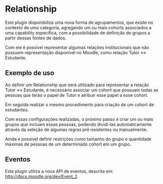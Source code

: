 Relationship
============

Este plugin disponibiliza uma nova forma de agrupamentos, que existe
no contexto de uma categoria, agregando um ou mais cohorts associados
a uma capability específica, com a possibilidade de definição de grupos
a partir dessas fontes de dados.

Com ele é possível representar algumas relações institucionais que não
possuem representação disponível no Moodle, como relação Tutor <->
Estudante.

Exemplo de uso
--------------

Ao definir um Relationship que será utilizado para representar a relação
Tutor <-> Estudante, é necessário associar um cohort que possuam todas as
pessoas que terão o papel de Tutor e atribuir esse papel a esse cohort.

Em seguida realizar o mesmo procedimento para criação de um cohort de
estudantes.

Com essas configurações realizadas, o próximo passo é criar um ou mais
grupos que incluam essas pessoas, podendo dividí-las automaticamente
através da seleção de algumas regras pré-existentes ou manualmente.

Ainda é possível definir restrições como tamanho do grupo e quantidade
máximas de pessoas de um determinado cohort em um grupo.

Eventos
-------

Este plugin utiliza a nova API de eventos, descrita em: http://docs.moodle.org/dev/Event_2